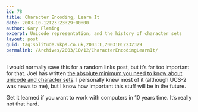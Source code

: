 ```yaml
---
id: 78
title: Character Encoding, Learn It
date: 2003-10-12T23:23:29+00:00
author: Gary Fleming
excerpt: Unicode representation, and the history of character sets
layout: post
guid: tag:solitude.vkps.co.uk,2003:1,20031012232329
permalink: /Archives/2003/10/12/CharacterEncodingLearnIt/
---
```

I would normally save this for a random links post, but it&#8217;s far too important for that. Joel has written [the absolute minimum you need to know about unicode and character sets](http://www.joelonsoftware.com/articles/Unicode.html). I personally knew most of it (although UCS-2 was news to me), but I know how important this stuff will be in the future.

Get it learned if you want to work with computers in 10 years time. It&#8217;s really not that hard.